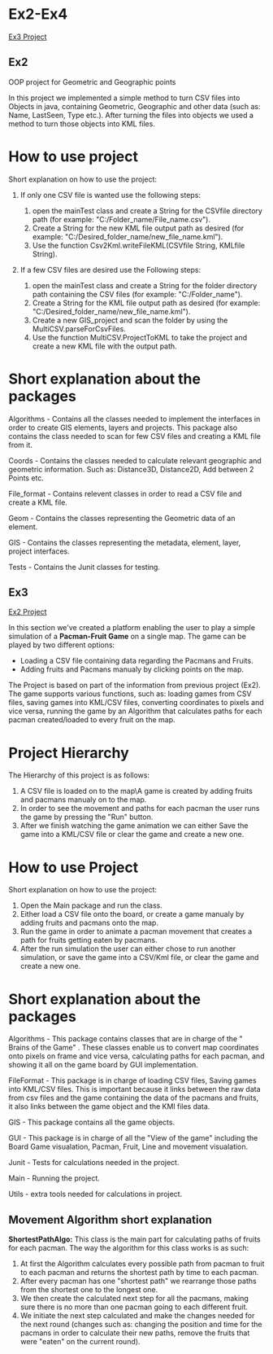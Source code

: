 # Ex2-Ex4
[Ex3 Project](#Ex3)


## Ex2
OOP project for Geometric and Geographic points 

In this project we implemented a simple method to turn CSV files into Objects in java, containing Geometric, Geographic and other data 
(such as: Name, LastSeen, Type etc.). After turning the files into objects we used a method to turn those objects into KML files.

# How to use project
Short explanation on how to use the project:
  1. If only one CSV file is wanted use the following steps:
      1. open the mainTest class and create a String for the CSVfile directory path (for example: "C:/Folder_name/File_name.csv").
      2. Create a String for the new KML file output path as desired (for example: "C:/Desired_folder_name/new_file_name.kml").
      3. Use the function Csv2Kml.writeFileKML(CSVfile String, KMLfile String).
    
  2. If a few CSV files are desired use the Following steps:
      1. open the mainTest class and create a String for the folder directory path containing the CSV files 
         (for example: "C:/Folder_name").
      2. Create a String for the KML file output path as desired (for example: "C:/Desired_folder_name/new_file_name.kml").
      3. Create a new GIS_project and scan the folder by using the MultiCSV.parseForCsvFiles.
      4. Use the function MultiCSV.ProjectToKML to take the project and create a new KML file with the output path.
 
 # Short explanation about the packages
   Algorithms - Contains all the classes needed to implement the interfaces in order to create GIS elements, layers and projects.
                This package also contains the class needed to scan for few CSV files and creating a KML file from it.
    
   Coords - Contains the classes needed to calculate relevant geographic and geometric information.
            Such as: Distance3D, Distance2D, Add between 2 Points etc.

   File_format - Contains relevent classes in order to read a CSV file and create a KML file.
   
   Geom - Contains the classes representing the Geometric data of an element.
   
   GIS - Contains the classes representing the metadata, element, layer, project interfaces.
   
   Tests - Contains the Junit classes for testing.
   
   

   
   ## Ex3
   
   [Ex2 Project](#Ex2)
   
   In this section we've created a platform enabling the user to play a simple simulation of a **Pacman-Fruit Game** on a single map.
   The game can be played by two different options:
   - Loading a CSV file containing data regarding the Pacmans and Fruits.
   - Adding fruits and Pacmans manualy by clicking points on the map.
   
   The Project is based on part of the information from previous project (Ex2). 
   The game supports various functions, such as: loading games from CSV files, saving games into KML/CSV files, converting coordinates
   to pixels and vice versa, running the game by an Algorithm that calculates paths for each pacman created/loaded to every fruit on the
   map.
   
   # Project Hierarchy
  The Hierarchy of this project is as follows:
  1. A CSV file is loaded on to the map\A game is created by adding fruits and pacmans manualy on to the map.
  2. In order to see the movement and paths for each pacman the user runs the game by pressing the "Run" button.
  3. After we finish watching the game animation we can either Save the game into a KML/CSV file or clear the game and create a new one.

   # How to use Project
   Short explanation on how to use the project:
   1. Open the Main package and run the class.
   2. Either load a CSV file onto the board, or create a game manualy by adding fruits and pacmans onto the map.
   3. Run the game in order to animate a pacman movement that creates a path for fruits getting eaten by pacmans.
   4. After the run simulation the user can either chose to run another simulation, or save the game into a CSV/Kml file, or clear the         game and create a new one.
   
   # Short explanation about the packages
   Algorithms - This package contains classes that are in charge of the " Brains of the Game" . These classes enable us to convert map
                coordinates onto pixels on frame and vice versa, calculating paths for each pacman, and showing it all on the game board
                by GUI implementation.
   
   FileFormat - This package is in charge of loading CSV files, Saving games into KML/CSV files. This is important because it links 
                between the raw data from csv files and the game containing the data of the pacmans and fruits, it also links between
                the game object and the KMl files data.
   
   GIS - This package contains all the game objects.
   
   GUI - This package is in charge of all the "View of the game" including the Board Game visualation, Pacman, Fruit, Line and movement
         visualation.
   
   Junit - Tests for calculations needed in the project.
   
   Main - Running the project.
   
   Utils - extra tools needed for calculations in project.
        
   ## Movement Algorithm short explanation
   **ShortestPathAlgo:** 
   This class is the main part for calculating paths of fruits for each pacman.
   The way the algorithm for this class works is as such:
   1. At first the Algorithm calculates every possible path from pacman to fruit to each pacman and returns the shortest path by
   time to each pacman.
   2. After every pacman has one "shortest path" we rearrange those paths from the shortest one to the longest one.
   3. We then create the calculated next step for all the pacmans, making sure there is no more than one pacman going to each
   different fruit.
   4. We initiate the next step calculated and make the changes needed for the next round 
   (changes such as: changing the position and time for the pacmans in order to calculate their new paths, remove the fruits that
   were "eaten" on the current round).
    
    
